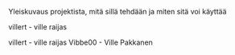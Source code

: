 Yleiskuvaus projektista, mitä sillä tehdään ja miten sitä voi käyttää

villert - ville raijas

villert - ville raijas
Vibbe00 - Ville Pakkanen